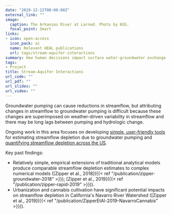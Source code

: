 ```yaml
---
date: "2019-12-22T00:00:00Z"
external_link: ""
image:
  caption: The Arkansas River at Larned. Photo by KGS.
  focal_point: Smart
links:
- icon: open-access
  icon_pack: ai
  name: Relevant HEAL publications
  url: tags/stream-aquifer-interactions
summary: How human decisions impact surface water-groundwater exchange.
tags:
- Project
title: Stream-Aquifer Interactions
url_code: ""
url_pdf: ""
url_slides: ""
url_video: ""
---
```

Groundwater pumping can cause reductions in streamflow, but attributing changes in streamflow to groundwater pumping is difficult because these changes are superimposed on weather-driven variability in streamflow and there may be long lags between pumping and hydrologic change.

Ongoing work in this area focuses on developing [simple, user-friendly tools](https://cran.r-project.org/web/packages/streamDepletr/index.html) for estimating streamflow depletion due to groundwater pumping and [quantifying streamflow depletion across the US](https://www.usgs.gov/centers/powell-ctr/science/visualizing-invisible-causes-consequences-changes-and-management?qt-science_center_objects=0#qt-science_center_objects).

Key past findings:
 - Relatively simple, empirical extensions of traditional analytical models produce comparable streamflow depletion estimates to complex numerical models ([Zipper et al., 2018]({{< ref "/publication/zipper-groundwater-2018" >}}); [Zipper et al., 2019]({{< ref "/publication/zipper-rapid-2019" >}})).
 - Urbanization and cannabis cultivation have significant potential impacts on streamflow depletion in California's Navarro River Watershed ([Zipper et al., 2019]({{< ref "/publication/ZipperEtAl-2019-NavarroCannabis" >}})).